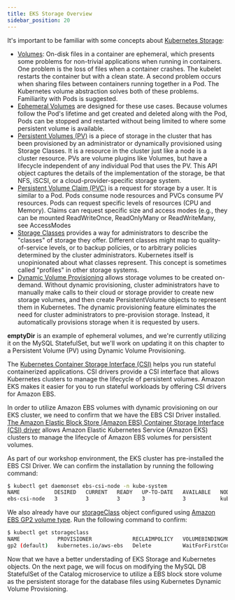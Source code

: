 ```yaml
---
title: EKS Storage Overview
sidebar_position: 20
---
```


It's important to be familiar with some  concepts about [Kubernetes Storage](https://kubernetes.io/docs/concepts/storage/):
* [Volumes](https://kubernetes.io/docs/concepts/storage/volumes/): On-disk files in a container are ephemeral, which presents some problems for non-trivial applications when running in containers. One problem is the loss of files when a container crashes. The kubelet restarts the container but with a clean state. A second problem occurs when sharing files between containers running together in a Pod. The Kubernetes volume abstraction solves both of these problems. Familiarity with Pods is suggested.
* [Ephemeral Volumes](https://kubernetes.io/docs/concepts/storage/ephemeral-volumes/) are designed for these use cases. Because volumes follow the Pod's lifetime and get created and deleted along with the Pod, Pods can be stopped and restarted without being limited to where some persistent volume is available. 
* [Persistent Volumes (PV)](https://kubernetes.io/docs/concepts/storage/persistent-volumes/) is a piece of storage in the cluster that has been provisioned by an administrator or dynamically provisioned using Storage Classes. It is a resource in the cluster just like a node is a cluster resource. PVs are volume plugins like Volumes, but have a lifecycle independent of any individual Pod that uses the PV. This API object captures the details of the implementation of the storage, be that NFS, iSCSI, or a cloud-provider-specific storage system.
* [Persistent Volume Claim (PVC)](https://kubernetes.io/docs/concepts/storage/persistent-volumes/) is a request for storage by a user. It is similar to a Pod. Pods consume node resources and PVCs consume PV resources. Pods can request specific levels of resources (CPU and Memory). Claims can request specific size and access modes (e.g., they can be mounted ReadWriteOnce, ReadOnlyMany or ReadWriteMany, see AccessModes
* [Storage Classes](https://kubernetes.io/docs/concepts/storage/storage-classes/) provides a way for administrators to describe the "classes" of storage they offer. Different classes might map to quality-of-service levels, or to backup policies, or to arbitrary policies determined by the cluster administrators. Kubernetes itself is unopinionated about what classes represent. This concept is sometimes called "profiles" in other storage systems.
* [Dynamic Volume Provisioning](https://kubernetes.io/docs/concepts/storage/dynamic-provisioning/)  allows storage volumes to be created on-demand. Without dynamic provisioning, cluster administrators have to manually make calls to their cloud or storage provider to create new storage volumes, and then create PersistentVolume objects to represent them in Kubernetes. The dynamic provisioning feature eliminates the need for cluster administrators to pre-provision storage. Instead, it automatically provisions storage when it is requested by users.

**emptyDir** is an example of ephemeral volumes, and we're currently utilizing it on the MySQL StatefulSet, but we'll work on updating it on this chapter to a Persistent Volume (PV) using Dynamic Volume Provisioning.

The [Kubernetes Container Storage Interface (CSI)](https://kubernetes-csi.github.io/docs/) helps you run stateful containerized applications. CSI drivers provide a CSI interface that allows Kubernetes clusters to manage the lifecycle of persistent volumes. Amazon EKS makes it easier for you to run stateful workloads by offering CSI drivers for Amazon EBS.

In order to utilize Amazon EBS volumes with dynamic provisioning on our EKS cluster, we need to confirm that we have the EBS CSI Driver installed. [The Amazon Elastic Block Store (Amazon EBS) Container Storage Interface (CSI) driver](https://github.com/kubernetes-sigs/aws-ebs-csi-driver) allows Amazon Elastic Kubernetes Service (Amazon EKS) clusters to manage the lifecycle of Amazon EBS volumes for persistent volumes.

As part of our workshop environment, the EKS cluster has pre-installed the EBS CSI Driver. We can confirm the installation by running the following command:

```bash
$ kubectl get daemonset ebs-csi-node -n kube-system
NAME           DESIRED   CURRENT   READY   UP-TO-DATE   AVAILABLE   NODE SELECTOR            AGE
ebs-csi-node   3         3         3       3            3           kubernetes.io/os=linux   3d21h
```

We also already have our [storageClass](https://kubernetes.io/docs/concepts/storage/storage-classes/) object configured using [Amazon EBS GP2 volume type](https://docs.aws.amazon.com/AWSEC2/latest/UserGuide/general-purpose.html#EBSVolumeTypes_gp2). Run the following command to confirm:

```bash
$ kubectl get storageclass
NAME            PROVISIONER             RECLAIMPOLICY   VOLUMEBINDINGMODE      ALLOWVOLUMEEXPANSION   AGE
gp2 (default)   kubernetes.io/aws-ebs   Delete          WaitForFirstConsumer   false                  3d22h
```

Now that we have a better understading of EKS Storage and Kubernetes objects. On the next page, we will focus on modifying the MySQL DB StatefulSet of the Catalog microservice to utilize a EBS block store volume as the persistent storage for the database files using Kubernetes Dynamic Volume Provisioning. 


